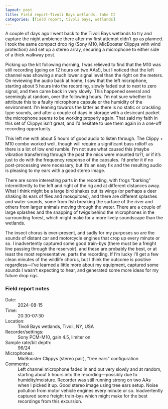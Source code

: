 ```yaml
---
layout: post
title: Field report—Tivoli Bays wetlands, take II
categories: [field report, tivoli bays, wetlands]
---
```


A couple of days ago I went back to the Tivoli Bays wetlands to try and capture the night ambience there after my first attempt didn’t go as planned. <!--more-->I took the same compact drop rig (Sony M10, MicBooster Clippys with wind protection) and set up a stereo array, securing a microphone to either side of a thick walkway post.

Picking up the kit following morning, I was relieved to find that the M10 was still recording (going on 12 hours on two AAs!), but I noticed that the left channel was showing a much lower signal level than the right on the meters. On reviewing the audio back at home, I saw that the left microphone, starting about 5 hours into the recording, slowly faded out to next to zero signal, and then came back in very slowly. This happened several and seemingly at random, over the following hours. I’m not sure whether to attribute this to a faulty microphone capsule or the humidity of the environment. I’m leaning towards the latter as there is no static or crackling type sounds, and after a couple of days in storage with a desiccant packet the microphone seems to be working properly again. That said my faith in this set of Clippys isn’t great, and I’d hesitate to  use them again in a one-off recording opportunity.

This left me with about 5 hours of good audio to listen through. The Clippy + M10 combo worked well, though will require a significant bass rolloff as there is a lot of low end rumble. I’m not sure what caused this (maybe vibration transferring through the post the mics were mounted to?), or if it’s just to do with the frequency response of the capsules. I’d prefer it if no post-processing were necessary, but it’s an easy fix and the resulting audio is pleasing to my ears with a good stereo image.

There are some interesting parts in the recording, with frogs “barking” intermittently to the left and right of the rig and at different distances away. What I think might be a large bird shakes out its wings (or perhaps a deer shaking its ears of flies and mosquitoes), and there are different splashes and water sounds, some from fish breaking the surface of the river and others from larger animals moving through the water. There are a couple of large splashes and the snapping of twigs behind the microphones in the surrounding forest, which might make for a more lively soundscape than the wetlands.

The insect chorus is ever-present, and sadly for my purposes so are the sounds of distant car and motorcycle engines that crop up every minute or so. I inadvertently captured some good train-bys (there must be a freight line passing through the reservoir), and these are probably the best, or at least the most representative, parts the recording. If I’m lucky I’ll get a few clean minutes of the wildlife chorus, but I think the outcome is positive regardless—I’ve learned a little more about my equipment, captured some sounds I wasn’t expecting to hear, and generated some more ideas for my future drop rigs.

<div class="report-notes">
	<h3>Field report notes</h3>
	<dl>
		<dt>Date:</dt> 
			<dd>2024-08-15</dd>
		<dt>Time:</dt> 
			<dd>20:30-07:30</dd>
		<dt>Location:</dt> 
			<dd>Tivoli Bays wetlands, Tivoli, NY, USA</dd>
		<dt>Recorder/settings:</dt> 
			<dd>Sony PCM-M10, gain 4.5, limiter on</dd>
		<dt>Sample rate/bit depth:</dt> 
			<dd>96/24</dd>
		<dt>Microphones:</dt> 
			<dd>MicBooster Clippys (stereo pair), "tree ears" configuration</dd>
		<dt class="details">Comments:</dt> 
			<dd>Left channel microphone faded in and out very slowly and at random, starting about 5 hours into the recording—possibly due to humidity/moisture. Recorder was still running strong on two AAs when I picked it up. Good stereo image using tree ears setup. Noise pollution from motor vehicle engines every minute or so. Inadvertently captured some freight train-bys which might make for the best recordings from this excursion.</dd>
	</dl>
</div>
